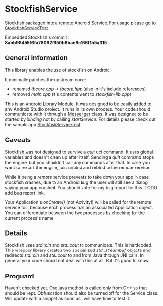 # StockfishService
Stockfish packaged into a remote Android Service. For usage please go to [StockfishServiceTest](https://github.com/chess24com/StockfishServiceTest).

Embedded Stockfish's commit : **8abb98455f6fa78092f650b8bae9c166f1b5a315**

## General information

This library enables the use of stockfish on Android.

It minimally patches the upstream code: 
* renamed *tbcore.cpp* -> *tbcore.hpp* (also in it's include references)
* removed *main.cpp* (it's contents went to *stockfish-lib.cpp*)

This is an Android Library Module. It was designed to be easily added to any Android Studio project. It runs in its own process. Your code should communicate with it through a [Messenger](https://developer.android.com/reference/android/os/Messenger.html) class. It was designed to be started by *binding* not by calling *startService*. For details please check out the sample app [StockfishServiceTest](https://github.com/chess24com/StockfishServiceTest).

## Caveats

Stockfish was not designed to survive a *quit* uci command. It uses global variables and doesn't clean up after itself. Sending a *quit* command stops the engine, but you shouldn't call any commands after that. In case you want to restart the engine, just unbind and rebind to the remote service.

While it being a *remote* service prevents to take down your app in case stockfish crashes, due to an Android bug the user will still see a dialog saying your app crashed. You should vote for my bug report for this. TODO add bug report link.

Your Application's *onCreate()* (not Activity!) will be called for the remote service too, because each process has an associated Application object. You can differentiate between the two processes by checking for the current process's name.

## Details

Stockfish uses *std::cin* and *std::cout* to communicate. This is hardcoded. This wrapper library creates two specialized *std::streambuf* objects and redirects *std::cin* and *std::cout* to and from Java through JNI calls. In general your code should not deal with this at all. But it's good to know.

## Proguard

Haven't checked yet. One java method is called only from C++ so that should be kept. Obfuscation should also be turned off for the Service class. Will update with a snippet as soon as I will have time to test it.



